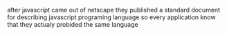 after javascript came out of netscape they published a standard document for describing javascript programing language so every application know that they actualy probided the same language